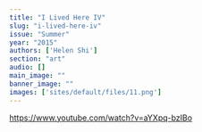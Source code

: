 ```yaml
---
title: "I Lived Here IV"
slug: "i-lived-here-iv"
issue: "Summer"
year: "2015"
authors: ['Helen Shi']
section: "art"
audio: []
main_image: ""
banner_image: ""
images: ['sites/default/files/11.png']
---
```

https://www.youtube.com/watch?v=aYXpq-bzIBo

